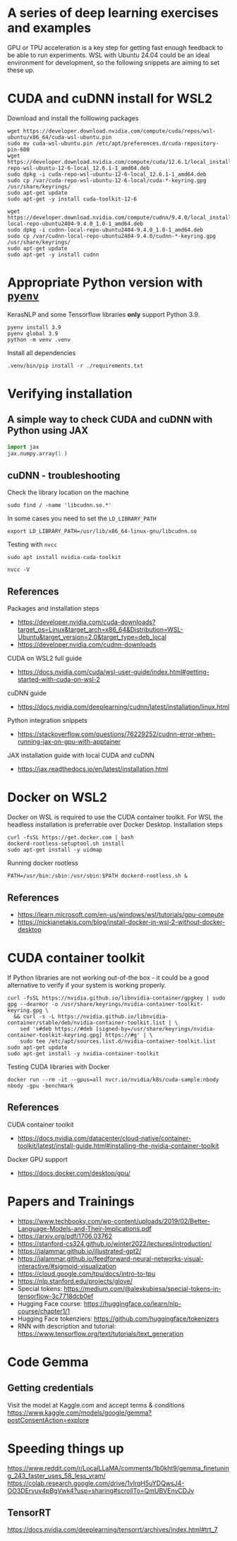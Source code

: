 # A series of deep learning exercises and examples
GPU or TPU acceleration is a key step for getting fast enough feedback to be able to run experiments.
WSL with Ubuntu 24.04 could be an ideal environment for development, so the following snippets are aiming to set these up.

# CUDA and cuDNN install for WSL2
Download and install the folllowing packages
```shell
wget https://developer.download.nvidia.com/compute/cuda/repos/wsl-ubuntu/x86_64/cuda-wsl-ubuntu.pin
sudo mv cuda-wsl-ubuntu.pin /etc/apt/preferences.d/cuda-repository-pin-600
wget https://developer.download.nvidia.com/compute/cuda/12.6.1/local_installers/cuda-repo-wsl-ubuntu-12-6-local_12.6.1-1_amd64.deb
sudo dpkg -i cuda-repo-wsl-ubuntu-12-6-local_12.6.1-1_amd64.deb
sudo cp /var/cuda-repo-wsl-ubuntu-12-6-local/cuda-*-keyring.gpg /usr/share/keyrings/
sudo apt-get update
sudo apt-get -y install cuda-toolkit-12-6
```

```shell
wget https://developer.download.nvidia.com/compute/cudnn/9.4.0/local_installers/cudnn-local-repo-ubuntu2404-9.4.0_1.0-1_amd64.deb
sudo dpkg -i cudnn-local-repo-ubuntu2404-9.4.0_1.0-1_amd64.deb
sudo cp /var/cudnn-local-repo-ubuntu2404-9.4.0/cudnn-*-keyring.gpg /usr/share/keyrings/
sudo apt-get update
sudo apt-get -y install cudnn
```

# Appropriate Python version with [`pyenv`](https://github.com/pyenv/pyenv)
KerasNLP and some Tensorflow libraries **only** support Python 3.9.
```shell
pyenv install 3.9
pyenv global 3.9
python -m venv .venv
```

Install all dependencies
```shell
.venv/bin/pip install -r ./requirements.txt
```

# Verifying installation
## A simple way to check CUDA and cuDNN with Python using JAX
```python
import jax
jax.numpy.array(1.)
```

## cuDNN - troubleshooting
Check the library location on the machine
```shell
sudo find / -name 'libcudnn.so.*'
```

In some cases you need to set the `LD_LIBRARY_PATH`
```shell
export LD_LIBRARY_PATH=/usr/lib/x86_64-linux-gnu/libcudnn.so
```

Testing with `nvcc`
```shell
sudo apt install nvidia-cuda-toolkit
```
```shell
nvcc -V
```

## References
Packages and installation steps
- https://developer.nvidia.com/cuda-downloads?target_os=Linux&target_arch=x86_64&Distribution=WSL-Ubuntu&target_version=2.0&target_type=deb_local
- https://developer.nvidia.com/cudnn-downloads

CUDA on WSL2 full guide
- https://docs.nvidia.com/cuda/wsl-user-guide/index.html#getting-started-with-cuda-on-wsl-2

cuDNN guide
- https://docs.nvidia.com/deeplearning/cudnn/latest/installation/linux.html

Python integration snippets
- https://stackoverflow.com/questions/76229252/cudnn-error-when-running-jax-on-gpu-with-apptainer

JAX installation guide with local CUDA and cuDNN
- https://jax.readthedocs.io/en/latest/installation.html

# Docker on WSL2
Docker on WSL is required to use the CUDA container toolkit. For WSL the headless installation is preferrable over Docker Desktop.
Installation steps

```shell
curl -fsSL https://get.docker.com | bash
dockerd-rootless-setuptool.sh install
sudo apt-get install -y uidmap
```

Running docker rootless
```shell
PATH=/usr/bin:/sbin:/usr/sbin:$PATH dockerd-rootless.sh &
```

## References
- https://learn.microsoft.com/en-us/windows/wsl/tutorials/gpu-compute
- https://nickjanetakis.com/blog/install-docker-in-wsl-2-without-docker-desktop

# CUDA container toolkit
If Python libraries are not working out-of-the box - it could be a good alternative to verify if your system is working properly.
```shell
curl -fsSL https://nvidia.github.io/libnvidia-container/gpgkey | sudo gpg --dearmor -o /usr/share/keyrings/nvidia-container-toolkit-keyring.gpg \
  && curl -s -L https://nvidia.github.io/libnvidia-container/stable/deb/nvidia-container-toolkit.list | \
    sed 's#deb https://#deb [signed-by=/usr/share/keyrings/nvidia-container-toolkit-keyring.gpg] https://#g' | \
    sudo tee /etc/apt/sources.list.d/nvidia-container-toolkit.list
sudo apt-get update
sudo apt-get install -y nvidia-container-toolkit
```

Testing CUDA libraries with Docker
```shell
docker run --rm -it --gpus=all nvcr.io/nvidia/k8s/cuda-sample:nbody nbody -gpu -benchmark
```

## References
CUDA container toolkit
- https://docs.nvidia.com/datacenter/cloud-native/container-toolkit/latest/install-guide.html#installing-the-nvidia-container-toolkit

Docker GPU support
- https://docs.docker.com/desktop/gpu/

# Papers and Trainings
- https://www.techbooky.com/wp-content/uploads/2019/02/Better-Language-Models-and-Their-Implications.pdf
- https://arxiv.org/pdf/1706.03762
- https://stanford-cs324.github.io/winter2022/lectures/introduction/
- https://jalammar.github.io/illustrated-gpt2/
- https://jalammar.github.io/feedforward-neural-networks-visual-interactive/#sigmoid-visualization
- https://cloud.google.com/tpu/docs/intro-to-tpu
- https://nlp.stanford.edu/projects/glove/
- Special tokens: https://medium.com/@alexkubiesa/special-tokens-in-tensorflow-3c7718dcb0ef
- Hugging Face course: https://huggingface.co/learn/nlp-course/chapter1/1
- Hugging Face tokenziers: https://github.com/huggingface/tokenizers
- RNN with description and tutorial: https://www.tensorflow.org/text/tutorials/text_generation



# Code Gemma
## Getting credentials
Visit the model at Kaggle.com and accept terms & conditions
https://www.kaggle.com/models/google/gemma?postConsentAction=explore

# Speeding things up
https://www.reddit.com/r/LocalLLaMA/comments/1b0kht9/gemma_finetuning_243_faster_uses_58_less_vram/
https://colab.research.google.com/drive/1vIrqH5uYDQwsJ4-OO3DErvuv4pBgVwk4?usp=sharing#scrollTo=QmUBVEnvCDJv

## TensorRT
https://docs.nvidia.com/deeplearning/tensorrt/archives/index.html#trt_7
